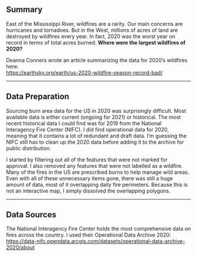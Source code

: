 ## Summary

East of the Mississippi River, wildfires are a rarity. Our main concerns are hurricanes and tornadoes. But in the West, millions of acres of land are destroyed by wildfires every year. In fact, 2020 was the worst year on record in terms of total acres burned. **Where were the largest wildfires of 2020?**

Deanna Conners wrote an article summarizing the data for 2020’s wildfires here:  
https://earthsky.org/earth/us-2020-wildfire-season-record-bad/

---

## Data Preparation

Sourcing burn area data for the US in 2020 was surprisingly difficult. Most available data is either current (ongoing for 2021) or historical. The most recent historical data I could find was for 2019 from the National Interagency Fire Center (NIFC). I did find operational data for 2020, meaning that it contains a lot of redundant and draft data. I’m guessing the NIFC still has to clean up the 2020 data before adding it to the archive for public distribution.

I started by filtering out all of the features that were not marked for approval. I also removed any features that were not labelled as a wildfire. Many of the fires in the US are prescribed burns to help manage wild areas. Even with all of these unnecessary items gone, there was still a huge amount of data, most of it overlapping daily fire perimeters. Because this is not an interactive map, I simply dissolved the overlapping polygons. 

---

## Data Sources

The National Interagency Fire Center holds the most comprehensive data on fires across the country. I used their Operational Data Archive 2020:  
https://data-nifc.opendata.arcgis.com/datasets/operational-data-archive-2020/about

